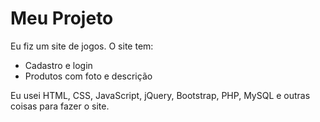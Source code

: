 # Meu Projeto

Eu fiz um site de jogos. O site tem:

- Cadastro e login
- Produtos com foto e descrição

Eu usei HTML, CSS, JavaScript, jQuery, Bootstrap, PHP, MySQL e outras coisas para fazer o site.
